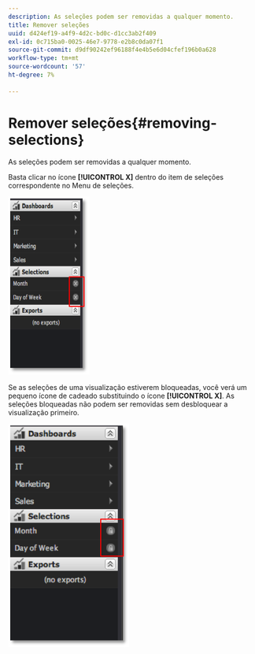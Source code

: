 ```yaml
---
description: As seleções podem ser removidas a qualquer momento.
title: Remover seleções
uuid: d424ef19-a4f9-4d2c-bd0c-d1cc3ab2f409
exl-id: 0c715ba0-0025-46e7-9778-e2b8c0da07f1
source-git-commit: d9df90242ef96188f4e4b5e6d04cfef196b0a628
workflow-type: tm+mt
source-wordcount: '57'
ht-degree: 7%

---
```


# Remover seleções{#removing-selections}

As seleções podem ser removidas a qualquer momento.

Basta clicar no ícone **[!UICONTROL X]** dentro do item de seleções correspondente no Menu de seleções.

![](assets/selection_remove.png)

Se as seleções de uma visualização estiverem bloqueadas, você verá um pequeno ícone de cadeado substituindo o ícone **[!UICONTROL X]**. As seleções bloqueadas não podem ser removidas sem desbloquear a visualização primeiro.

![](assets/selection_remove_locked.png)
